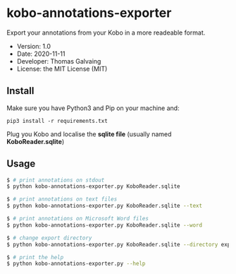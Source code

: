 # kobo-annotations-exporter

Export your annotations from your Kobo in a more readeable format.
* Version: 1.0
* Date: 2020-11-11
* Developer: Thomas Galvaing
* License: the MIT License (MIT)

## Install
Make sure you have Python3 and Pip on your machine and:

`pip3 install -r requirements.txt `

Plug you Kobo and localise the **sqlite file** (usually named **KoboReader.sqlite**)

## Usage

```bash
$ # print annotations on stdout
$ python kobo-annotations-exporter.py KoboReader.sqlite

$ # print annotations on text files
$ python kobo-annotations-exporter.py KoboReader.sqlite --text

$ # print annotations on Microsoft Word files
$ python kobo-annotations-exporter.py KoboReader.sqlite --word

$ # change export directory
$ python kobo-annotations-exporter.py KoboReader.sqlite --directory export_directory

$ # print the help
$ python kobo-annotations-exporter.py --help